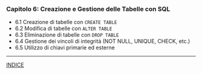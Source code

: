 ### **Capitolo 6: Creazione e Gestione delle Tabelle con SQL**
- 6.1 Creazione di tabelle con `CREATE TABLE`
- 6.2 Modifica di tabelle con `ALTER TABLE`
- 6.3 Eliminazione di tabelle con `DROP TABLE`
- 6.4 Gestione dei vincoli di integrità (NOT NULL, UNIQUE, CHECK, etc.)
- 6.5 Utilizzo di chiavi primarie ed esterne

---
[INDICE](../README.md)

